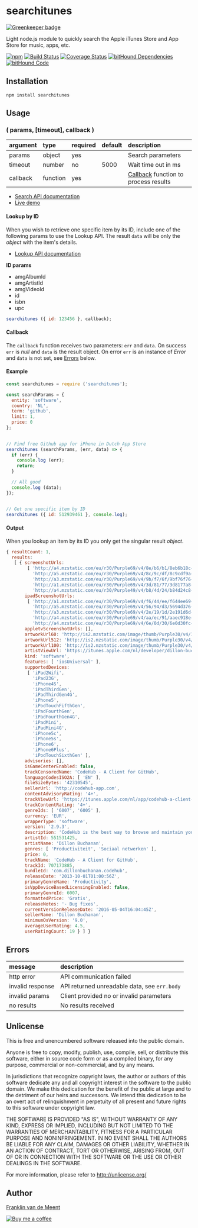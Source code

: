 searchitunes
============

[![Greenkeeper badge](https://badges.greenkeeper.io/fvdm/nodejs-searchitunes.svg)](https://greenkeeper.io/)

Light node.js module to quickly search the Apple iTunes Store and App Store for music, apps, etc.

[![npm](https://img.shields.io/npm/v/searchitunes.svg?maxAge=3600)](https://github.com/fvdm/nodejs-searchitunes/blob/master/CHANGELOG.md)
[![Build Status](https://travis-ci.org/fvdm/nodejs-searchitunes.svg?branch=master)](https://travis-ci.org/fvdm/nodejs-searchitunes)
[![Coverage Status](https://coveralls.io/repos/github/fvdm/nodejs-searchitunes/badge.svg?branch=master)](https://coveralls.io/github/fvdm/nodejs-searchitunes?branch=master)
[![bitHound Dependencies](https://www.bithound.io/github/fvdm/nodejs-searchitunes/badges/dependencies.svg)](https://www.bithound.io/github/fvdm/nodejs-searchitunes/develop/dependencies/npm)
[![bitHound Code](https://www.bithound.io/github/fvdm/nodejs-searchitunes/badges/code.svg)](https://www.bithound.io/github/fvdm/nodejs-searchitunes)


Installation
------------

`npm install searchitunes`


Usage
-----

### ( params, [timeout], callback )

argument  | type     | required | default | description
:---------|:---------|:---------|:--------|:------------------------------
params    | object   | yes      |         | Search parameters
timeout   | number   | no       | 5000    | Wait time out in ms
callback  | function | yes      |         | [Callback](#callback) function to process results


* [Search API documentation](https://affiliate.itunes.apple.com/resources/documentation/itunes-store-web-service-search-api/#overview)
* [Live demo](https://tonicdev.com/npm/searchitunes)


#### Lookup by ID

When you wish to retrieve one specific item by its ID,
include one of the following params to use the Lookup API.
The result `data` will be only the _object_ with the item's details.

* [Lookup API documentation](https://affiliate.itunes.apple.com/resources/documentation/itunes-store-web-service-search-api/#lookup)


**ID params**

* amgAlbumId
* amgArtistId
* amgVideoId
* id
* isbn
* upc


```js
searchitunes ({ id: 123456 }, callback);
```


#### Callback

The `callback` function receives two parameters: `err` and `data`.
On success `err` is _null_ and `data` is the result object.
On error `err` is an instance of _Error_ and `data` is not set, see [Errors](#errors) below.


#### Example

```js
const searchitunes = require ('searchitunes');

const searchParams = {
  entity: 'software',
  country: 'NL',
  term: 'github',
  limit: 1,
  price: 0
};
  

// Find free Github app for iPhone in Dutch App Store
searchitunes (searchParams, (err, data) => {
  if (err) {
    console.log (err);
    return;
  }

  // All good
  console.log (data);
});


// Get one specific item by ID
searchitunes ({ id: 512939461 }, console.log);
```


#### Output

When you lookup an item by its ID you only get the singular result _object_.

```js
{ resultCount: 1,
  results: 
   [ { screenshotUrls: 
        [ 'http://a4.mzstatic.com/eu/r30/Purple69/v4/8e/b6/b1/8eb6b18c-1703-3fe9-1311-9a891a851f2b/screen1136x1136.jpeg',
          'http://a5.mzstatic.com/eu/r30/Purple69/v4/8c/9c/df/8c9cdf9a-36ec-9b81-63af-68be202691d3/screen1136x1136.jpeg',
          'http://a3.mzstatic.com/eu/r30/Purple69/v4/9b/f7/6f/9bf76f76-05d8-80b0-4b9f-6dbb365a782a/screen1136x1136.jpeg',
          'http://a1.mzstatic.com/eu/r30/Purple69/v4/3d/81/77/3d8177a8-2653-7cbb-e04c-d45942ca980e/screen1136x1136.jpeg',
          'http://a4.mzstatic.com/eu/r30/Purple49/v4/b8/4d/24/b84d24c8-3647-9df3-2244-ea0ddea32bc6/screen1136x1136.jpeg' ],
       ipadScreenshotUrls: 
        [ 'http://a1.mzstatic.com/eu/r30/Purple69/v4/f6/44/ee/f644ee69-53ed-65dd-85f0-24cf31f7daa1/screen480x480.jpeg',
          'http://a5.mzstatic.com/eu/r30/Purple69/v4/56/94/d3/5694d376-cea1-ab3f-51b4-f771c73c9bce/screen480x480.jpeg',
          'http://a3.mzstatic.com/eu/r30/Purple69/v4/2e/19/1d/2e191d6d-c571-360a-5d7c-a5a3e636af39/screen480x480.jpeg',
          'http://a4.mzstatic.com/eu/r30/Purple69/v4/aa/ec/91/aaec918e-4e32-f90e-dc18-9d183a636925/screen480x480.jpeg',
          'http://a4.mzstatic.com/eu/r30/Purple69/v4/6e/0d/30/6e0d30fc-aaa8-f3f4-0fd7-42f92b876e96/screen480x480.jpeg' ],
       appletvScreenshotUrls: [],
       artworkUrl60: 'http://is2.mzstatic.com/image/thumb/Purple30/v4/19/f4/66/19f46673-c118-c52d-ca78-a1f3439a020e/source/60x60bb.jpg',
       artworkUrl512: 'http://is2.mzstatic.com/image/thumb/Purple30/v4/19/f4/66/19f46673-c118-c52d-ca78-a1f3439a020e/source/512x512bb.jpg',
       artworkUrl100: 'http://is2.mzstatic.com/image/thumb/Purple30/v4/19/f4/66/19f46673-c118-c52d-ca78-a1f3439a020e/source/100x100bb.jpg',
       artistViewUrl: 'https://itunes.apple.com/nl/developer/dillon-buchanan/id551531425?uo=4',
       kind: 'software',
       features: [ 'iosUniversal' ],
       supportedDevices: 
        [ 'iPad2Wifi',
          'iPad23G',
          'iPhone4S',
          'iPadThirdGen',
          'iPadThirdGen4G',
          'iPhone5',
          'iPodTouchFifthGen',
          'iPadFourthGen',
          'iPadFourthGen4G',
          'iPadMini',
          'iPadMini4G',
          'iPhone5c',
          'iPhone5s',
          'iPhone6',
          'iPhone6Plus',
          'iPodTouchSixthGen' ],
       advisories: [],
       isGameCenterEnabled: false,
       trackCensoredName: 'CodeHub - A Client for GitHub',
       languageCodesISO2A: [ 'EN' ],
       fileSizeBytes: '42310545',
       sellerUrl: 'http://codehub-app.com',
       contentAdvisoryRating: '4+',
       trackViewUrl: 'https://itunes.apple.com/nl/app/codehub-a-client-for-github/id707173885?mt=8&uo=4',
       trackContentRating: '4+',
       genreIds: [ '6007', '6005' ],
       currency: 'EUR',
       wrapperType: 'software',
       version: '2.9.3',
       description: 'CodeHub is the best way to browse and maintain your GitHub repositories on any iPhone, iPod Touch, and iPad device! Keep an eye on your projects with the ability to view everything from pull requests to commenting on individual file diffs in the latest changeset. CodeHub brings GitHub to your finger tips in a sleek and efficient design. \n\nFeatures include: \n\n- GitHub.com and GitHub Enterprise support\n- Multiple GitHub profiles for easy switching \n- View repository events, issues, and change sets, pull requests, etc..\n- Browse source directories & files with beautiful syntax highlighting\n- Edit files and commit them!\n- View file diffs from checkins and pull requests\n- Update, comment and manage repository issues\n- Upload images directly from your devices to comments/issues.\n- Explore other GitHub open source repositories \n- Inline commit commenting\n- Access your public, private, and starred gists\n- Slide out menu for quick and efficient navigation\n- Much much more! \n\nFollow the project on twitter: @CodeHubApp\n\nPlease note: CodeHub is not affiliated with GitHub in any way. CodeHub is a third-party GitHub client.',
       artistId: 551531425,
       artistName: 'Dillon Buchanan',
       genres: [ 'Productiviteit', 'Sociaal netwerken' ],
       price: 0,
       trackName: 'CodeHub - A Client for GitHub',
       trackId: 707173885,
       bundleId: 'com.dillonbuchanan.codehub',
       releaseDate: '2013-10-01T01:00:56Z',
       primaryGenreName: 'Productivity',
       isVppDeviceBasedLicensingEnabled: false,
       primaryGenreId: 6007,
       formattedPrice: 'Gratis',
       releaseNotes: '- Bug fixes',
       currentVersionReleaseDate: '2016-05-04T16:04:45Z',
       sellerName: 'Dillon Buchanan',
       minimumOsVersion: '9.0',
       averageUserRating: 4.5,
       userRatingCount: 19 } ] }
```


Errors
------

message          | description
:----------------|:--------------------------------------------
http error       | API communication failed
invalid response | API returned unreadable data, see `err.body`
invalid params   | Client provided no or invalid parameters
no results       | No results received


Unlicense
---------

This is free and unencumbered software released into the public domain.

Anyone is free to copy, modify, publish, use, compile, sell, or
distribute this software, either in source code form or as a compiled
binary, for any purpose, commercial or non-commercial, and by any
means.

In jurisdictions that recognize copyright laws, the author or authors
of this software dedicate any and all copyright interest in the
software to the public domain. We make this dedication for the benefit
of the public at large and to the detriment of our heirs and
successors. We intend this dedication to be an overt act of
relinquishment in perpetuity of all present and future rights to this
software under copyright law.

THE SOFTWARE IS PROVIDED "AS IS", WITHOUT WARRANTY OF ANY KIND,
EXPRESS OR IMPLIED, INCLUDING BUT NOT LIMITED TO THE WARRANTIES OF
MERCHANTABILITY, FITNESS FOR A PARTICULAR PURPOSE AND NONINFRINGEMENT.
IN NO EVENT SHALL THE AUTHORS BE LIABLE FOR ANY CLAIM, DAMAGES OR
OTHER LIABILITY, WHETHER IN AN ACTION OF CONTRACT, TORT OR OTHERWISE,
ARISING FROM, OUT OF OR IN CONNECTION WITH THE SOFTWARE OR THE USE OR
OTHER DEALINGS IN THE SOFTWARE.

For more information, please refer to <http://unlicense.org/>


Author
------

[Franklin van de Meent](https://frankl.in)

[![Buy me a coffee](https://frankl.in/u/kofi/kofi-readme.png)](https://ko-fi.com/franklin)
